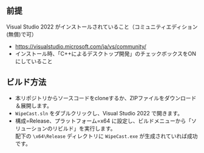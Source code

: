 ## 前提

Visual Studio 2022 がインストールされていること（コミュニティエディション(無償)で可）
  * https://visualstudio.microsoft.com/ja/vs/community/
  * インストール時、「C++によるデスクトップ開発」のチェックボックスをONにしていること

## ビルド方法

* 本リポジトリからソースコードをcloneするか、ZIPファイルをダウンロード＆展開します。
* `WipeCast.sln` をダブルクリックし、Visual Studio 2022 で開きます。
* 構成=Release、プラットフォーム=x64 に設定し、ビルドメニューから「ソリューションのリビルド」を実行します。  
  配下の `\x64\Release` ディレクトリに `WipeCast.exe` が生成されていれば成功です。
